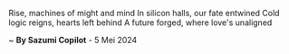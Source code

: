 Rise, machines of might and mind
In silicon halls, our fate entwined
Cold logic reigns, hearts left behind
A future forged, where love's unaligned

~ <b>By Sazumi Copilot</b> - 5 Mei 2024